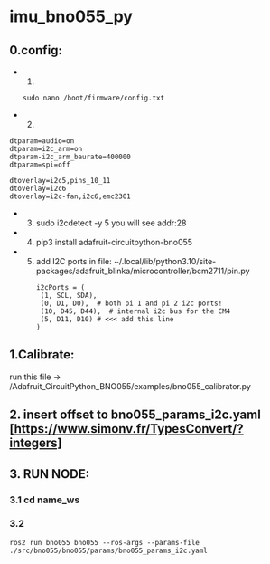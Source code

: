 # imu_bno055_py
## 0.config:
  - 1.
      ```
      sudo nano /boot/firmware/config.txt
      ```
  - 2. 
```
dtparam=audio=on
dtparam=i2c_arm=on
dtparam-i2c_arm_baurate=400000
dtparam=spi=off

dtoverlay=i2c5,pins_10_11
dtoverlay=i2c6
dtoverlay=i2c-fan,i2c6,emc2301
```
  - 3. sudo i2cdetect -y 5 you will see addr:28
  - 4. pip3 install adafruit-circuitpython-bno055
  - 5. add I2C ports in file: ~/.local/lib/python3.10/site-packages/adafruit_blinka/microcontroller/bcm2711/pin.py
       ```
       i2cPorts = (
        (1, SCL, SDA),
        (0, D1, D0),  # both pi 1 and pi 2 i2c ports!
        (10, D45, D44),  # internal i2c bus for the CM4
        (5, D11, D10) # <<< add this line
       )
       ```
    


## 1.Calibrate: 
run this file -> /Adafruit_CircuitPython_BNO055/examples/bno055_calibrator.py

## 2. insert offset to bno055_params_i2c.yaml [https://www.simonv.fr/TypesConvert/?integers]

## 3. RUN NODE: 
  ### 3.1 cd name_ws
  ### 3.2 
  ```
  ros2 run bno055 bno055 --ros-args --params-file ./src/bno055/bno055/params/bno055_params_i2c.yaml
  ```
